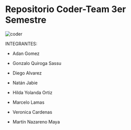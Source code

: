 # Repositorio Coder-Team 3er Semestre

![coder](https://user-images.githubusercontent.com/112595785/232349066-b306e76b-aa90-4d1e-8732-8b7573b55a96.gif)


INTEGRANTES:

- Adan Gomez

- Gonzalo Quiroga Sassu

- Diego Alvarez

- Natán Jabie

- Hilda Yolanda Ortiz 

- Marcelo Lamas 

- Veronica Cardenas

- Martín Nazareno Maya 
